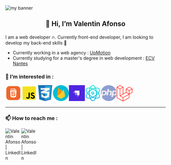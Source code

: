 <img src="https://user-images.githubusercontent.com/74588309/194080800-4ca79ddc-12a3-489a-b32d-430f172189c5.png" alt="my banner" >

## <p align="center">👋 Hi, I’m Valentin Afonso</p>

I am a web developer :fire:. Currently front-end developer, I am looking to develop my back-end skills :rocket:  

* Currently working in a web agency : [UpMotion](https://www.up-motion.fr/)  
* Currently studying for a master's degree in web development : [ECV Nantes](https://www.ecv.fr/)

### :dart: I’m interested in :

<img align="left" src="https://raw.githubusercontent.com/valentin-afonso/valentin-afonso/main/img/html.png" alt="html5" width="50px" />
<img align="left" src="https://raw.githubusercontent.com/valentin-afonso/valentin-afonso/main/img/js.png" alt="javascript" width="50px" />
<img align="left" src="https://raw.githubusercontent.com/valentin-afonso/valentin-afonso/main/img/css3.png" alt="css3" width="50px" />
<img align="left" src="https://raw.githubusercontent.com/valentin-afonso/valentin-afonso/main/img/firebase.png" alt="firebase" width="50px" /> 
<img align="left" src="https://raw.githubusercontent.com/valentin-afonso/valentin-afonso/main/img/strapi.jpg" alt="strapi" width="50px" /> 
<img align="left" src="https://raw.githubusercontent.com/valentin-afonso/valentin-afonso/main/img/react.png" alt="react js" width="50px" /> 
<img align="left" src="https://raw.githubusercontent.com/valentin-afonso/valentin-afonso/main/img/php.png" alt="php" width="50px" /> 
<img  src="https://raw.githubusercontent.com/valentin-afonso/valentin-afonso/main/img/laravel.png" alt="laravel" width="50px" />

-----------------

### 📫 How to reach me :
<a href="https://www.linkedin.com/in/valentin-afonso-793130199/" target="_blank">
<img align="left" src="https://raw.githubusercontent.com/valentin-afonso/valentinafonso/main/img/linkedin.png" alt="Valentin Afonso | LinkedIn" width="50px" />
</a>
<a href="mailto:valentinafonso22@gmail.com" target="_blank">
<img align="left" src="https://raw.githubusercontent.com/valentin-afonso/valentinafonso/main/img/linkedin.png" alt="Valentin Afonso | LinkedIn" width="50px" />
</a>
